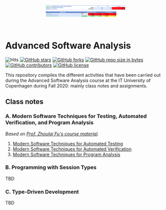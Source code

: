 <br>
<p align="center">
<img src="cover.png" width=50%>
</p>
<br>

# Advanced Software Analysis
![Hits](https://hitcounter.pythonanywhere.com/count/tag.svg?url=https%3A%2F%2Fgithub.com%2FJnxF%2Fadvanced-software-analysis)
[![GitHub stars](https://img.shields.io/github/stars/JnxF/advanced-software-analysis.svg)](https://GitHub.com/JnxF/advanced-software-analysis/stargazers/)
[![GitHub forks](https://img.shields.io/github/forks/JnxF/advanced-software-analysis.svg)](https://GitHub.com/JnxF/advanced-software-analysis/network/)
[![GitHub repo size in bytes](https://img.shields.io/github/repo-size/JnxF/advanced-software-analysis.svg)](https://github.com/JnxF/advanced-software-analysis)
[![GitHub contributors](https://img.shields.io/github/contributors/JnxF/advanced-software-analysis.svg)](https://GitHub.com/JnxF/advanced-software-analysis/graphs/contributors/)
[![GitHub license](http://img.shields.io/github/license/JnxF/advanced-software-analysis)](https://github.com/JnxF/advanced-software-analysis/blob/master/LICENSE)

This repository compiles the different activities that have been carried out during the Advanced Software Analysis course at the IT University of Copenhagen during Fall 2020: mainly class notes and assignments.


## Class notes
###  A. Modern Software Techniques for Testing, Automated Verification, and Program Analysis

_Based on [Prof. Zhoulai Fu's course material](https://github.com/zhoulaifu/20_teaching_asa)._

1. [Modern Software Techniques for Automated Testing](A_software_testing_verification_analysis/01_testing)
2. [Modern Software Techniques for Automated Verification](A_software_testing_verification_analysis/02_verification)
3. [Modern Software Techniques for Program Analysis](A_software_testing_verification_analysis/03_analysis)

### B. Programming with Session Types

TBD

### C. Type-Driven Development	

TBD